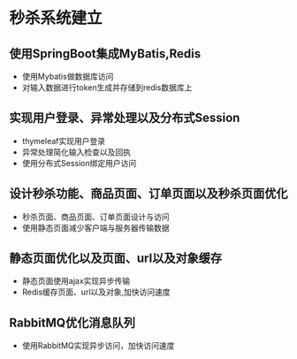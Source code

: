 # 秒杀系统建立

## 使用SpringBoot集成MyBatis,Redis

  - 使用Mybatis做数据库访问
  - 对输入数据进行token生成并存储到redis数据库上

## 实现用户登录、异常处理以及分布式Session

  - thymeleaf实现用户登录
  - 异常处理简化输入检查以及回执
  - 使用分布式Session绑定用户访问

## 设计秒杀功能、商品页面、订单页面以及秒杀页面优化

  - 秒杀页面、商品页面、订单页面设计与访问
  - 使用静态页面减少客户端与服务器传输数据

## 静态页面优化以及页面、url以及对象缓存

  - 静态页面使用ajax实现异步传输
  - Redis缓存页面、url以及对象,加快访问速度

## RabbitMQ优化消息队列

  - 使用RabbitMQ实现异步访问，加快访问速度
